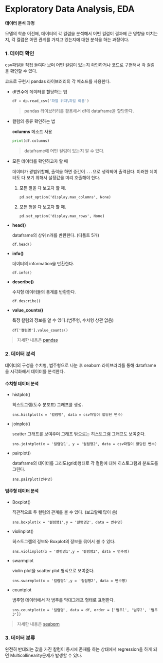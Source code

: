 # Exploratory Data Analysis, EDA

**데이터 분석 과정**

모델의 학습 이전에, 데이터의 각 컬럼을 분석해서 어떤 컬럼이 결과에 큰 영향을 미치는지, 각 컬럼은 어떤 관계를 가지고 있는지에 대한 분석을 하는 과정이다.



### 1. 데이터 확인

csv파일을 직접 들여다 보며 어떤 컬럼이 있는지 확인하거나 코드로 구현해서 각 컬럼을 확인할 수 있다.

코드로 구현시 pandas 라이브러리의 각 메소드를 사용한다.

- df변수에 데이터를 할당하는 법

  ```python
  df = dp.read_csv('파일 위치\파일 이름')
  ```

  > pandas 라이브러리를 활용해서 df에 dataframe을 할당한다.

- 컬럼의 종류 확인하는 법

  **columns** 메소드 사용

  ```python
  print(df.columns)
  ```

  > dataframe에 어떤 컬럼이 있는지 알 수 있다.

- 모든 데이터를 확인하고자 할 때

  데이터가 광범위할때, 출력을 하면 중간이 `...`으로 생략되어 출력된다. 이러한 데이터도 다 보기 위해서 설정값을 미리 호출해야 한다.

  1. 모든 열을 다 보고자 할 때.

     `pd.set_option('display.max_columns', None)`

  2. 모든 행을 다 보고자 할 때.

     `pd.set_option('display.max_rows', None)`

- **head()**

  dataframe의 상위 n개를 반환한다. (디폴트 5개)

  `df.head()`

- **info()**

   데이터의 information을 반환한다.

  `df.info()`

- **describe()**

  수치형 데이터들의 통계를 반환한다.

  `df.describe()`

- **value_counts()**

  특정 칼럼의 정보를 알 수 있다.(범주형, 수치형 상관 없음)

  `df['컬럼명'].value_counts()`

> 자세한 내용은 [pandas](https://github.com/HibernationNo1/TIL/blob/master/study_Machine_learning/python_module/Pandas.md)

### 2. 데이터 분석

데이터의 구성을 수치형, 범주형으로 나눈 후 seaborn 라이브러리를 통해 dataframe을 시각화해서 데이터를 분석한다.

#### 수치형 데이터 분석

- histplot()

  히스토그램(도수 분포표) 그래프를 생성.

  `sns.histplot(x = '컬럼명', data = csv파일이 할당된 변수)`

- joinplot()

  scatter 그래프를 보여주며 그래프 밖으로는 히스토그램 그래프도 보여준다.

  `sns.jointplot(x = '컬럼명1', y = '컬럼명2', data = csv파일이 할당된 변수)`

- pairplot()

  dataframe의 데이터를 그리도(grid)형태로 각 컬럼에 대해 히스토그램과 분포도를 그린다.

  `sns.pairplot(변수명)`

#### 범주형 데이터 분석

- Boxplot()

  직관적으로 두 컬럼의 관계를 볼 수 있다. (보고할때 많이 씀)

  `sns.boxplot(x = '컬럼명1',y = '컬럼명2', data = 변수명)` 

- violinplot()

  히스토그램의 정보와 Boxplot의 정보를 묶어서 볼 수 있다.

  `sns.violinplot(x = '컬럼명1',y = '컬럼명2', data = 변수명)` 

- swarmplot

  violin plot을 scatter plot 형식으로 보여준다.

  `sns.swarmplot(x = '컬럼명1',y = '컬럼명2', data = 변수명)` 

- countplot

  범주형 데이터에서 각 범주를 막대그래프 형태로 표현한다.

  `sns.countplot(x = '컬럼명', data = df, order = ['범주1', '범주2', '범주3'])`



> 자세한 내용은 [seaborn](https://github.com/HibernationNo1/TIL/blob/master/study_Machine_learning/python_module/seaborn.md)



### 3. 데이터 분류

완전히 반대되는 값을 가진 칼럼이 동시에 존재를 하는 상태에서 regression을 하게 되면 Multicollinearity문제가 발생할 수 있다.
